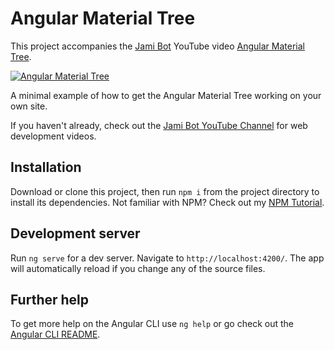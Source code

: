 # Angular Material Tree

This project accompanies the [Jami Bot](https://jamibot.com) YouTube video [Angular Material Tree](https://youtu.be/BALaj39rbZE).

[![Angular Material Tree](https://img.youtube.com/vi/BALaj39rbZE/0.jpg)](https://youtu.be/BALaj39rbZE)

A minimal example of how to get the Angular Material Tree working on your own site.

If you haven't already, check out the [Jami Bot YouTube Channel](https://youtube.com/c/JamiBot) for web development videos.

## Installation

Download or clone this project, then run `npm i` from the project directory to install its dependencies. Not familiar with NPM? Check out my <a href="https://www.youtube.com/watch?v=mzs-N5hXGuQ" target="_blank">NPM Tutorial</a>.

## Development server

Run `ng serve` for a dev server. Navigate to `http://localhost:4200/`. The app will automatically reload if you change any of the source files.

## Further help

To get more help on the Angular CLI use `ng help` or go check out the [Angular CLI README](https://github.com/angular/angular-cli/blob/master/README.md).
